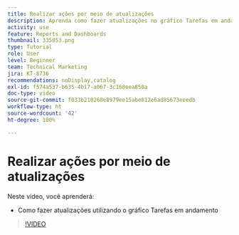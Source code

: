 ```yaml
---
title: Realizar ações por meio de atualizações
description: Aprenda como fazer atualizações no gráfico Tarefas em andamento na [!UICONTROL Analítica aprimorada].
activity: use
feature: Reports and Dashboards
thumbnail: 335053.png
type: Tutorial
role: User
level: Beginner
team: Technical Marketing
jira: KT-8736
recommendations: noDisplay,catalog
exl-id: f574a537-b635-4b17-a067-3c168eea850a
doc-type: video
source-git-commit: f033b210268e8979ee15abe812e6ad85673eeedb
workflow-type: ht
source-wordcount: '42'
ht-degree: 100%

---
```


# Realizar ações por meio de atualizações

Neste vídeo, você aprenderá:

* Como fazer atualizações utilizando o gráfico Tarefas em andamento

>[!VIDEO](https://video.tv.adobe.com/v/335053/?quality=12&learn=on)

